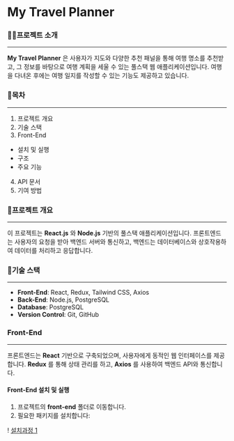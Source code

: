 # My Travel Planner

### 👨‍🏫프로젝트 소개
---
__My Travel Planner__ 은 사용자가 지도와 다양한 추천 패널을 통해 여행 명소를 추천받고, 
그 정보를 바탕으로 여행 계획을 세울 수 있는 풀스택 웹 애플리케이션입니다.
여행을 다녀온 후에는 여행 일지를 작성할 수 있는 기능도 제공하고 있습니다.

### 🧾목차
---
1. 프로젝트 개요
2. 기술 스택
3. Front-End
  + 설치 및 실행
  + 구조
  + 주요 기능
4. API 문서
5. 기여 방법

### 📝프로젝트 개요
---
이 프로젝트는 __React.js__ 와 __Node.js__ 기반의 풀스택 애플리케이션입니다. 프론트엔드는 사용자의 요청을 받아 백엔드 서버와 통신하고, 백엔드는 데이터베이스와 상호작용하여 데이터를 처리하고 응답합니다.

### 🔧기술 스택
---
+ __Front-End__: React, Redux, Tailwind CSS, Axios
+ __Back-End__: Node.js, PostgreSQL
+ __Database__: PostgreSQL
+ __Version Control__: Git, GitHub

### Front-End
---
프론트엔드는 __React__ 기반으로 구축되었으며, 사용자에게 동적인 웹 인터페이스를 제공합니다. __Redux__ 를 통해 상태 관리를 하고, __Axios__ 를 사용하여 백엔드 API와 통신합니다.

#### Front-End 설치 및 실행
1. 프로젝트의 __front-end__ 폴더로 이동합니다.
2. 필요한 패키지를 설치합니다:

! [설치과정 1](https://github.com/kimtaehyun-cmd/planner-project1-front/blob/main/%ED%94%84%EB%A1%A0%ED%8A%B8%20%EC%84%A4%EC%B9%98%20%EC%8B%A4%ED%96%89%20%EA%B3%BC%EC%A0%95%201.PNG)
